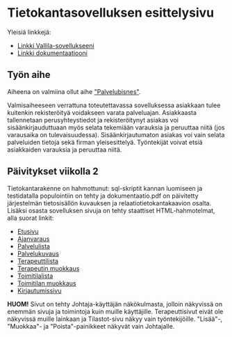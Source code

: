 # Tietokantasovelluksen esittelysivu

Yleisiä linkkejä:

* [Linkki Vallila-sovellukseeni](http://jpkangas.users.cs.helsinki.fi/vallila/)
* [Linkki dokumentaatiooni](https://github.com/pekoe09/Tsoha-Bootstrap/blob/master/doc/dokumentaatio.pdf)

## Työn aihe

Aiheena on valmiina ollut aihe ["Palvelubisnes"](http://advancedkittenry.github.io/suunnittelu_ja_tyoymparisto/aiheet/Palvelubisnes.html).

Valmisaiheeseen verrattuna toteutettavassa sovelluksessa asiakkaan tulee kuitenkin rekisteröityä voidakseen varata palveluajan. Asiakkaasta tallennetaan perusyhteystiedot ja rekisteröitynyt asiakas voi sisäänkirjauduttuaan myös selata tekemiään varauksia ja peruuttaa niitä (jos varausaika on tulevaisuudessa). Sisäänkirjautumaton asiakas voi vain selata palveluiden tietoja sekä firman yleisesittelyä. Työntekijät voivat etsiä asiakkaiden varauksia ja peruuttaa niitä.

## Päivitykset viikolla 2

Tietokantarakenne on hahmottunut: sql-skriptit kannan luomiseen ja testidatalla populointiin on tehty ja dokumentaatio.pdf on päivitetty järjestelmän tietosisällön kuvauksen ja relaatiotietokantakaavion osalta. Lisäksi osasta sovelluksen sivuja on tehty staattiset HTML-hahmotelmat, alla suorat linkit:
* [Etusivu](http://jpkangas.users.cs.helsinki.fi/vallila/)
* [Ajanvaraus](http://jpkangas.users.cs.helsinki.fi/vallila/varaus)
* [Palvelulista](http://jpkangas.users.cs.helsinki.fi/vallila/palvelu)
* [Palvelukuvaus](http://jpkangas.users.cs.helsinki.fi/vallila/palvelu/1)
* [Terapeuttilista](http://jpkangas.users.cs.helsinki.fi/vallila/tyontekija)
* [Terapeutin muokkaus](http://jpkangas.users.cs.helsinki.fi/vallila/tyontekija/1)
* [Toimitilalista](http://jpkangas.users.cs.helsinki.fi/vallila/toimitila)
* [Toimitilan muokkaus](http://jpkangas.users.cs.helsinki.fi/vallila/toimitila/1)
* [Kirjautumissivu](http://jpkangas.users.cs.helsinki.fi/vallila/kirjaudu)

**HUOM!** Sivut on tehty Johtaja-käyttäjän näkökulmasta, jolloin näkyvissä on enemmän sivuja ja toimintoja kuin muille käyttäjille. Terapeuttisivut eivät ole näkyvissä muille lainkaan ja Tilastot-sivu näkyy vain työntekijöille. "Lisää"-, "Muokkaa"- ja "Poista"-painikkeet näkyvät vain Johtajalle. 
